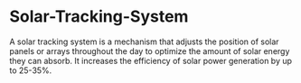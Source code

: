 # Solar-Tracking-System
A solar tracking system is a mechanism that adjusts the position of solar panels or arrays throughout the day to optimize the amount of solar energy they can absorb. It increases the efficiency of solar power generation by up to 25-35%.
